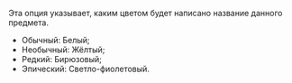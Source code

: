 Эта опция указывает, каким цветом будет написано название данного предмета.

* Обычный: Белый;
* Необычный: Жёлтый;
* Редкий: Бирюзовый;
* Эпический: Светло-фиолетовый.